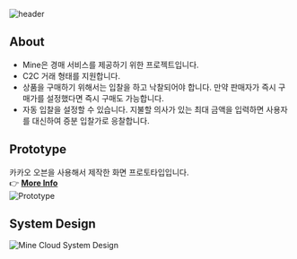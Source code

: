 ![header](https://capsule-render.vercel.app/api?type=cylinder&color=auto&customColorList=19&text=MINE&fontAlignY=45&fontSize=40&height=150&animation=twinkling&desc=Discover👀%20|%20Bid💸%20|%20Mine🎁&descAlignY=70)

## About
* Mine은 경매 서비스를 제공하기 위한 프로젝트입니다.
* C2C 거래 형태를 지원합니다.
* 상품을 구매하기 위해서는 입찰을 하고 낙찰되어야 합니다. 만약 판매자가 즉시 구매가를 설정했다면 즉시 구매도 가능합니다.
* 자동 입찰을 설정할 수 있습니다. 지불할 의사가 있는 최대 금액을 입력하면 사용자를 대신하여 증분 입찰가로 응찰합니다.

## Prototype
카카오 오븐을 사용해서 제작한 화면 프로토타입입니다.  
👉 [**More Info**](https://ovenapp.io/view/k2rFY8UlHtr6riDPqkIHbIMFPgvRjml7/)  
![Prototype](https://user-images.githubusercontent.com/76784643/192091701-58e36ee7-b121-49dd-9f85-34a5ee9fd796.png)

## System Design
![Mine Cloud System Design](https://user-images.githubusercontent.com/76784643/219538474-a06ce21c-1ab2-48ab-bb81-15831f11d474.png)
